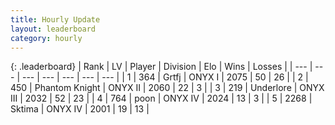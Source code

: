 ```yaml
---
title: Hourly Update
layout: leaderboard
category: hourly
---
```


{: .leaderboard}
| Rank | LV | Player | Division | Elo | Wins | Losses |
| --- | --- | --- | --- | --- | --- | --- |
| <span data-change="0">1</span> | 364 | <span title="ID: 742306">Grtfj</span> | ONYX I | <span data-change="0">2075</span> | <span data-change="0">50</span> | <span data-change="0">26</span> |
| <span data-change="0">2</span> | 450 | <span title="ID: 742939">Phantom Knight</span> | ONYX II | <span data-change="0">2060</span> | <span data-change="0">22</span> | <span data-change="0">3</span> |
| <span data-change="0">3</span> | 219 | <span title="ID: 745122">Underlore</span> | ONYX III | <span data-change="0">2032</span> | <span data-change="0">52</span> | <span data-change="0">23</span> |
| <span data-change="0">4</span> | 764 | <span title="ID: 540690">poon</span> | ONYX IV | <span data-change="0">2024</span> | <span data-change="0">13</span> | <span data-change="0">3</span> |
| <span data-change="0">5</span> | 2268 | <span title="ID: 353063">Sktima</span> | ONYX IV | <span data-change="0">2001</span> | <span data-change="0">19</span> | <span data-change="0">13</span> |